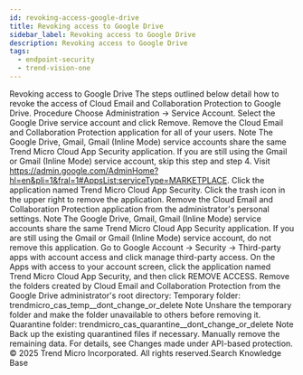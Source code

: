 ```yaml
---
id: revoking-access-google-drive
title: Revoking access to Google Drive
sidebar_label: Revoking access to Google Drive
description: Revoking access to Google Drive
tags:
  - endpoint-security
  - trend-vision-one
---
```


 Revoking access to Google Drive The steps outlined below detail how to revoke the access of Cloud Email and Collaboration Protection to Google Drive. Procedure Choose Administration → Service Account. Select the Google Drive service account and click Remove. Remove the Cloud Email and Collaboration Protection application for all of your users. Note The Google Drive, Gmail, Gmail (Inline Mode) service accounts share the same Trend Micro Cloud App Security application. If you are still using the Gmail or Gmail (Inline Mode) service account, skip this step and step 4. Visit https://admin.google.com/AdminHome?hl=en&pli=1&fral=1#AppsList:serviceType=MARKETPLACE. Click the application named Trend Micro Cloud App Security. Click the trash icon in the upper right to remove the application. Remove the Cloud Email and Collaboration Protection application from the administrator's personal settings. Note The Google Drive, Gmail, Gmail (Inline Mode) service accounts share the same Trend Micro Cloud App Security application. If you are still using the Gmail or Gmail (Inline Mode) service account, do not remove this application. Go to Google Account → Security → Third-party apps with account access and click manage third-party access. On the Apps with access to your account screen, click the application named Trend Micro Cloud App Security, and then click REMOVE ACCESS. Remove the folders created by Cloud Email and Collaboration Protection from the Google Drive administrator's root directory: Temporary folder: trendmicro_cas_temp__dont_change_or_delete Note Unshare the temporary folder and make the folder unavailable to others before removing it. Quarantine folder: trendmicro_cas_quarantine__dont_change_or_delete Note Back up the existing quarantined files if necessary. Manually remove the remaining data. For details, see Changes made under API-based protection. © 2025 Trend Micro Incorporated. All rights reserved.Search Knowledge Base